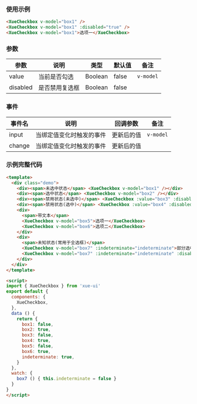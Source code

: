 ### 使用示例

```html
<XueCheckbox v-model="box1" />
<XueCheckbox v-model="box1" :disabled="true" />
<XueCheckbox v-model="box1">选项一</XueCheckbox>
```

### 参数

| 参数      | 说明           | 类型    | 默认值   | 备注
|-----------|---------------|---------|---------|-------
| value     | 当前是否勾选   | Boolean | false   | `v-model`
| disabled  | 是否禁用复选框 | Boolean | false   |

### 事件

| 事件名    | 说明                    | 回调参数   | 备注
|----------|-------------------------|-----------|---------
| input    | 当绑定值变化时触发的事件  | 更新后的值 | `v-model`
| change   | 当绑定值变化时触发的事件  | 更新后的值 |

### 示例完整代码

```html
<template>
  <div class="demo">
    <div><span>未选中状态</span> <XueCheckbox v-model="box1" /></div>
    <div><span>选中状态</span> <XueCheckbox v-model="box2" /></div>
    <div><span>禁用状态(未选中)</span> <XueCheckbox :value="box3" :disabled="true" /></div>
    <div><span>禁用状态(选中)</span> <XueCheckbox :value="box4" :disabled="true" /></div>
    <div>
      <span>带文本</span>
      <XueCheckbox v-model="box5">选项一</XueCheckbox>
      <XueCheckbox v-model="box6">选项二</XueCheckbox>
    </div>
    <div>
      <span>未知状态(常用于全选框)</span>
      <XueCheckbox v-model="box7" :indeterminate="indeterminate">部分选中</XueCheckbox>
      <XueCheckbox v-model="box7" :indeterminate="indeterminate" :disabled="true">部分选中 + 禁用</XueCheckbox>
    </div>
  </div>
</template>

<script>
import { XueCheckbox } from 'xue-ui'
export default {
  components: {
    XueCheckbox,
  },
  data () {
    return {
      box1: false,
      box2: true,
      box3: false,
      box4: true,
      box5: false,
      box6: true,
      indeterminate: true,
    }
  },
  watch: {
    box7 () { this.indeterminate = false }
  }
}
</script>
```